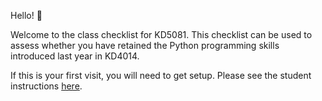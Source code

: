 Hello! 👋

Welcome to the class checklist for KD5081. This checklist can be used to assess whether you have retained the Python programming skills introduced last year in KD4014.

If this is your first visit, you will need to get setup. Please see the student instructions [here](https://lucydot.github.io/ChooChoo/students/setup/).
